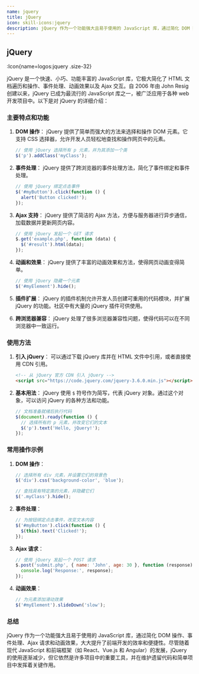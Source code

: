 ```yaml
---
name: jquery
title: jQuery
icon: skill-icons:jquery
description: jQuery 作为一个功能强大且易于使用的 JavaScript 库，通过简化 DOM 操作、事件处理、Ajax 请求和动画效果，大大提升了前端开发的效率和便捷性。尽管随着现代 JavaScript 和前端框架（如 React、Vue.js 和 Angular）的发展，jQuery 的使用逐渐减少，但它依然是许多项目中的重要工具，并在维护遗留代码和简单项目中发挥着关键作用。
---
```


## jQuery

:Icon{name=logos:jquery .size-32}

jQuery 是一个快速、小巧、功能丰富的 JavaScript 库，它极大简化了 HTML 文档遍历和操作、事件处理、动画效果以及 Ajax 交互。自 2006 年由 John Resig 创建以来，jQuery 已成为最流行的 JavaScript 库之一，被广泛应用于各种 web 开发项目中。以下是对 jQuery 的详细介绍：

### 主要特点和功能

1. **DOM 操作**：
   jQuery 提供了简单而强大的方法来选择和操作 DOM 元素。它支持 CSS 选择器，允许开发人员轻松地查找和操作网页中的元素。

   ```javascript
   // 使用 jQuery 选择所有 p 元素，并为其添加一个类
   $('p').addClass('myClass');
   ```

2. **事件处理**：
   jQuery 提供了跨浏览器的事件处理方法，简化了事件绑定和事件处理。

   ```javascript
   // 使用 jQuery 绑定点击事件
   $('#myButton').click(function () {
     alert('Button clicked!');
   });
   ```

3. **Ajax 支持**：
   jQuery 提供了简洁的 Ajax 方法，方便与服务器进行异步通信，加载数据并更新网页内容。

   ```javascript
   // 使用 jQuery 发起一个 GET 请求
   $.get('example.php', function (data) {
     $('#result').html(data);
   });
   ```

4. **动画和效果**：
   jQuery 提供了丰富的动画效果和方法，使得网页动画变得简单。

   ```javascript
   // 使用 jQuery 隐藏一个元素
   $('#myElement').hide();
   ```

5. **插件扩展**：
   jQuery 的插件机制允许开发人员创建可重用的代码模块，并扩展 jQuery 的功能。社区中有大量的 jQuery 插件可供使用。

6. **跨浏览器兼容**：
   jQuery 处理了很多浏览器兼容性问题，使得代码可以在不同浏览器中一致运行。

### 使用方法

1. **引入 jQuery**：
   可以通过下载 jQuery 库并在 HTML 文件中引用，或者直接使用 CDN 引用。

   ```html
   <!-- 从 jQuery 官方 CDN 引入 jQuery -->
   <script src="https://code.jquery.com/jquery-3.6.0.min.js"></script>
   ```

2. **基本用法**：
   jQuery 使用 `$` 符号作为简写，代表 jQuery 对象。通过这个对象，可以访问 jQuery 的各种方法和功能。
   ```javascript
   // 文档准备就绪后执行代码
   $(document).ready(function () {
     // 选择所有的 p 元素，并改变它们的文本
     $('p').text('Hello, jQuery!');
   });
   ```

### 常用操作示例

1. **DOM 操作**：

   ```javascript
   // 选择所有 div 元素，并设置它们的背景色
   $('div').css('background-color', 'blue');

   // 查找具有特定类的元素，并隐藏它们
   $('.myClass').hide();
   ```

2. **事件处理**：

   ```javascript
   // 为按钮绑定点击事件，改变文本内容
   $('#myButton').click(function () {
     $(this).text('Clicked!');
   });
   ```

3. **Ajax 请求**：

   ```javascript
   // 使用 jQuery 发起一个 POST 请求
   $.post('submit.php', { name: 'John', age: 30 }, function (response) {
     console.log('Response:', response);
   });
   ```

4. **动画效果**：
   ```javascript
   // 为元素添加滑动效果
   $('#myElement').slideDown('slow');
   ```

### 总结

jQuery 作为一个功能强大且易于使用的 JavaScript 库，通过简化 DOM 操作、事件处理、Ajax 请求和动画效果，大大提升了前端开发的效率和便捷性。尽管随着现代 JavaScript 和前端框架（如 React、Vue.js 和 Angular）的发展，jQuery 的使用逐渐减少，但它依然是许多项目中的重要工具，并在维护遗留代码和简单项目中发挥着关键作用。
